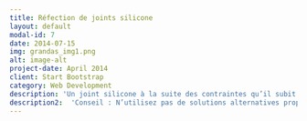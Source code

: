 ```yaml
---
title: Réfection de joints silicone
layout: default
modal-id: 7
date: 2014-07-15
img: grandas_img1.png
alt: image-alt
project-date: April 2014
client: Start Bootstrap
category: Web Development
description: 'Un joint silicone à la suite des contraintes qu’il subit (savon, dilatation des matériaux, vieillissement, nettoyage, etc…) s’use est fini par sécher et perdre ses propriétés de dilatation, fongicide et d’étanchéité. Il faut donc régulièrement vérifier l’état de vos silicones, principalement dans les zones d’eau (douches, baignoires, buanderie, bassin, piscine, etc…). Nous rénovons vos vieux silicones de façon qu’ils aient à nouveau leurs propriétés et qu’ils effectuent leur travail principal d’étanchéité.'
description2:  'Conseil : N’utilisez pas de solutions alternatives proposées sur le marché (mastics de mauvaise qualité, teintes pour blanchir, etc…) qui vont empirer la situation !'
---
```

